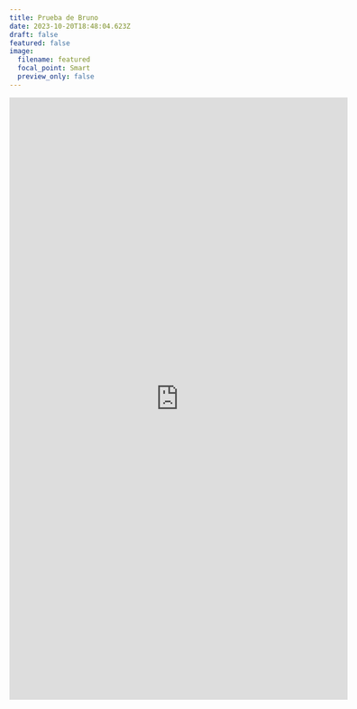 ```yaml
---
title: Prueba de Bruno
date: 2023-10-20T18:48:04.623Z
draft: false
featured: false
image:
  filename: featured
  focal_point: Smart
  preview_only: false
---
```

<iframe width="600" height="1067" src="https://lookerstudio.google.com/embed/reporting/b263feb6-5b50-4784-b4d5-cc13649a27f0/page/pTMRD" frameborder="0" style="border:0" allowfullscreen></iframe>